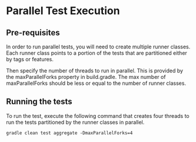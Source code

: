 # Parallel Test Execution

## Pre-requisites

In order to run parallel tests, you will need to create multiple runner classes. Each runner class points to a portion of the tests
that are partitioned either by tags or features. 

Then specify the number of threads to run in parallel. This is provided by the maxParallelForks property in build.gradle. 
The max number of maxParallelForks should be less or equal to the number of runner classes. 

## Running the tests

To run the test, execute the following command that creates four threads to run the tests partitioned by the runner classes in parallel.

`gradle clean test aggregate -DmaxParallelForks=4`
